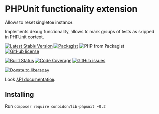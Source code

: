 # PHPUnit functionality extension
Allows to reset singleton instance.

Implements debug functionality, allows to mark groups of tests as skipped  in PHPUnit context.

[![Latest Stable Version](https://img.shields.io/packagist/v/donbidon/lib-phpunit.svg?style=flat-square)](https://packagist.org/packages/donbidon/lib-phpunit)
[![Packagist](https://img.shields.io/packagist/dt/donbidon/lib-phpunit.svg)](https://packagist.org/packages/donbidon/lib-phpunit)
![PHP from Packagist](https://img.shields.io/packagist/php-v/donbidon/lib-phpunit.svg)
[![GitHub license](https://img.shields.io/github/license/donbidon/lib-phpunit.svg)](https://github.com/donbidon/lib-phpunit/blob/master/LICENSE)

[![Build Status](https://travis-ci.com/donbidon/lib-phpunit.svg?branch=master)](https://travis-ci.com/donbidon/lib-phpunit)
[![Code Coverage](https://codecov.io/gh/donbidon/lib-phpunit/branch/master/graph/badge.svg)](https://codecov.io/gh/donbidon/lib-phpunit)
[![GitHub issues](https://img.shields.io/github/issues-raw/donbidon/lib-phpunit.svg)](https://github.com/donbidon/lib-phpunit/issues)

[![Donate to liberapay](http://img.shields.io/liberapay/receives/don.bidon.svg?logo=liberapay)](https://liberapay.com/don.bidon/donate)

Look [API documentation](https://donbidon.github.io/docs/packages/lib-phpunit/).

## Installing
Run `composer require donbidon/lib-phpunit ~0.2`.
